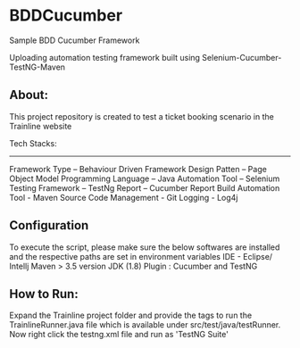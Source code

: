 # BDDCucumber
Sample BDD Cucumber Framework

Uploading automation testing framework built using Selenium-Cucumber-TestNG-Maven

About:
------
This project repository is created to test a ticket booking scenario in the Trainline website

Tech Stacks:
- - - - - 
Framework Type – Behaviour Driven Framework
Design Patten – Page Object Model
Programming Language – Java
Automation Tool – Selenium
Testing Framework – TestNg
Report – Cucumber Report
Build Automation Tool - Maven
Source Code Management - Git
Logging - Log4j

Configuration
-------------
To execute the script, please make sure the below softwares are installed and the respective paths are set in environment variables
IDE - Eclipse/ Intellj
Maven > 3.5 version
JDK (1.8)
Plugin : Cucumber and TestNG 

How to Run:
----------
Expand the Trainline project folder and provide the tags to run the TrainlineRunner.java file which is available under src/test/java/testRunner.
Now right click the testng.xml file and run as 'TestNG Suite'


